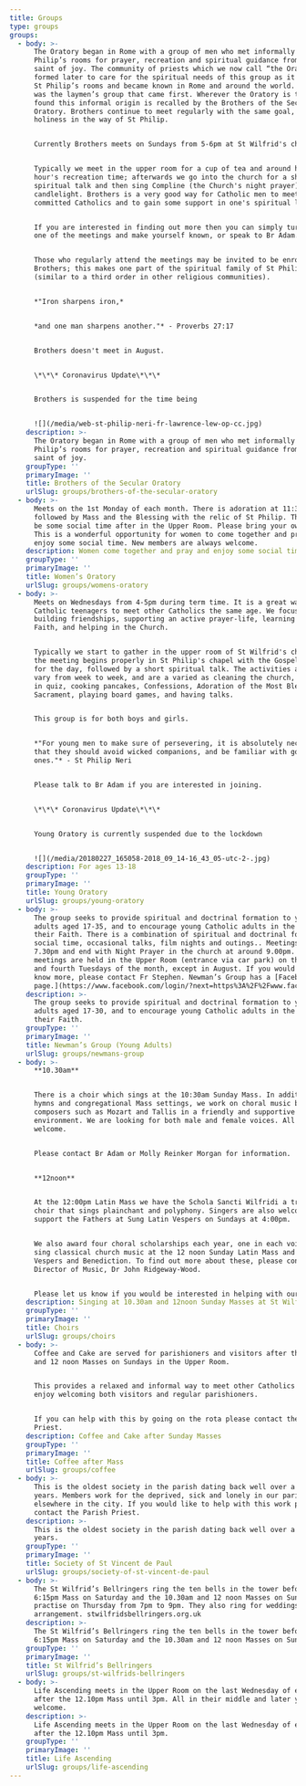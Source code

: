 ```yaml
---
title: Groups
type: groups
groups:
  - body: >-
      The Oratory began in Rome with a group of men who met informally in St
      Philip’s rooms for prayer, recreation and spiritual guidance from the
      saint of joy. The community of priests which we now call “the Oratory” was
      formed later to care for the spiritual needs of this group as it outgrew
      St Philip’s rooms and became known in Rome and around the world. But it
      was the laymen’s group that came first. Wherever the Oratory is to be
      found this informal origin is recalled by the Brothers of the Secular
      Oratory. Brothers continue to meet regularly with the same goal, growth in
      holiness in the way of St Philip.


      Currently Brothers meets on Sundays from 5-6pm at St Wilfrid's church.


      Typically we meet in the upper room for a cup of tea and around half an
      hour's recreation time; afterwards we go into the church for a short
      spiritual talk and then sing Compline (the Church's night prayer) by
      candlelight. Brothers is a very good way for Catholic men to meet other
      committed Catholics and to gain some support in one's spiritual life.


      If you are interested in finding out more then you can simply turn up to
      one of the meetings and make yourself known, or speak to Br Adam.


      Those who regularly attend the meetings may be invited to be enrolled in
      Brothers; this makes one part of the spiritual family of St Philip
      (similar to a third order in other religious communities).


      *"Iron sharpens iron,*


      *and one man sharpens another."* - Proverbs 27:17


      Brothers doesn't meet in August.


      \*\*\* Coronavirus Update\*\*\*


      Brothers is suspended for the time being


      ![](/media/web-st-philip-neri-fr-lawrence-lew-op-cc.jpg)
    description: >-
      The Oratory began in Rome with a group of men who met informally in St
      Philip’s rooms for prayer, recreation and spiritual guidance from the
      saint of joy.
    groupType: ''
    primaryImage: ''
    title: Brothers of the Secular Oratory
    urlSlug: groups/brothers-of-the-secular-oratory
  - body: >-
      Meets on the 1st Monday of each month. There is adoration at 11:30am
      followed by Mass and the Blessing with the relic of St Philip. There will
      be some social time after in the Upper Room. Please bring your own lunch.
      This is a wonderful opportunity for women to come together and pray and
      enjoy some social time. New members are always welcome.
    description: Women come together and pray and enjoy some social time.
    groupType: ''
    primaryImage: ''
    title: Women’s Oratory
    urlSlug: groups/womens-oratory
  - body: >-
      Meets on Wednesdays from 4-5pm during term time. It is a great way for
      Catholic teenagers to meet other Catholics the same age. We focus on
      building friendships, supporting an active prayer-life, learning about the
      Faith, and helping in the Church.


      Typically we start to gather in the upper room of St Wilfrid's church, and
      the meeting begins properly in St Philip's chapel with the Gospel reading
      for the day, followed by a short spiritual talk. The activities afterwards
      vary from week to week, and are a varied as cleaning the church, competing
      in quiz, cooking pancakes, Confessions, Adoration of the Most Blessed
      Sacrament, playing board games, and having talks.


      This group is for both boys and girls.


      *"For young men to make sure of persevering, it is absolutely necessary
      that they should avoid wicked companions, and be familiar with good
      ones."* - St Philip Neri


      Please talk to Br Adam if you are interested in joining.


      \*\*\* Coronavirus Update\*\*\*


      Young Oratory is currently suspended due to the lockdown


      ![](/media/20180227_165058-2018_09_14-16_43_05-utc-2-.jpg)
    description: For ages 13-18
    groupType: ''
    primaryImage: ''
    title: Young Oratory
    urlSlug: groups/young-oratory
  - body: >-
      The group seeks to provide spiritual and doctrinal formation to young
      adults aged 17-35, and to encourage young Catholic adults in the living of
      their Faith. There is a combination of spiritual and doctrinal formation,
      social time, occasional talks, film nights and outings.. Meetings start at
      7.30pm and end with Night Prayer in the church at around 9.00pm. The
      meetings are held in the Upper Room (entrance via car park) on the second
      and fourth Tuesdays of the month, except in August. If you would like to
      know more, please contact Fr Stephen. Newman’s Group has a [Facebook
      page.](https://www.facebook.com/login/?next=https%3A%2F%2Fwww.facebook.com%2Fgroups%2F442610759223778%2F)
    description: >-
      The group seeks to provide spiritual and doctrinal formation to young
      adults aged 17-30, and to encourage young Catholic adults in the living of
      their Faith.
    groupType: ''
    primaryImage: ''
    title: Newman’s Group (Young Adults)
    urlSlug: groups/newmans-group
  - body: >-
      **10.30am**


      There is a choir which sings at the 10:30am Sunday Mass. In addition to
      hymns and congregational Mass settings, we work on choral music by
      composers such as Mozart and Tallis in a friendly and supportive
      environment. We are looking for both male and female voices. All are
      welcome. 


      Please contact Br Adam or Molly Reinker Morgan for information.


      **12noon**


      At the 12:00pm Latin Mass we have the Schola Sancti Wilfridi a traditional
      choir that sings plainchant and polyphony. Singers are also welcome to
      support the Fathers at Sung Latin Vespers on Sundays at 4:00pm.


      We also award four choral scholarships each year, one in each voice, to
      sing classical church music at the 12 noon Sunday Latin Mass and at
      Vespers and Benediction. To find out more about these, please contact the
      Director of Music, Dr John Ridgeway-Wood.


      Please let us know if you would be interested in helping with our music.
    description: Singing at 10.30am and 12noon Sunday Masses at St Wilfrid's
    groupType: ''
    primaryImage: ''
    title: Choirs
    urlSlug: groups/choirs
  - body: >-
      Coffee and Cake are served for parishioners and visitors after the 10:30am
      and 12 noon Masses on Sundays in the Upper Room.


      This provides a relaxed and informal way to meet other Catholics and we
      enjoy welcoming both visitors and regular parishioners.


      If you can help with this by going on the rota please contact the Parish
      Priest.
    description: Coffee and Cake after Sunday Masses
    groupType: ''
    primaryImage: ''
    title: Coffee after Mass
    urlSlug: groups/coffee
  - body: >-
      This is the oldest society in the parish dating back well over a hundred
      years. Members work for the deprived, sick and lonely in our parish and
      elsewhere in the city. If you would like to help with this work please
      contact the Parish Priest.
    description: >-
      This is the oldest society in the parish dating back well over a hundred
      years. 
    groupType: ''
    primaryImage: ''
    title: Society of St Vincent de Paul
    urlSlug: groups/society-of-st-vincent-de-paul
  - body: >-
      The St Wilfrid’s Bellringers ring the ten bells in the tower before the
      6:15pm Mass on Saturday and the 10.30am and 12 noon Masses on Sunday. They
      practise on Thursday from 7pm to 9pm. They also ring for weddings by
      arrangement. stwilfridsbellringers.org.uk
    description: >-
      The St Wilfrid’s Bellringers ring the ten bells in the tower before the
      6:15pm Mass on Saturday and the 10.30am and 12 noon Masses on Sunday.
    groupType: ''
    primaryImage: ''
    title: St Wilfrid’s Bellringers
    urlSlug: groups/st-wilfrids-bellringers
  - body: >-
      Life Ascending meets in the Upper Room on the last Wednesday of each month
      after the 12.10pm Mass until 3pm. All in their middle and later years
      welcome.
    description: >-
      Life Ascending meets in the Upper Room on the last Wednesday of each month
      after the 12.10pm Mass until 3pm.
    groupType: ''
    primaryImage: ''
    title: Life Ascending
    urlSlug: groups/life-ascending
---
```


